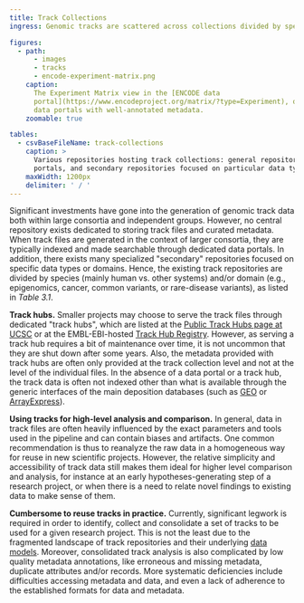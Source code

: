 ```yaml
---
title: Track Collections
ingress: Genomic tracks are scattered across collections divided by species, domains, and consortia

figures:
  - path:
      - images
      - tracks
      - encode-experiment-matrix.png
    caption:
      The Experiment Matrix view in the [ENCODE data
      portal](https://www.encodeproject.org/matrix/?type=Experiment), one of the most comprehensive
      data portals with well-annotated metadata.
    zoomable: true

tables:
  - csvBaseFileName: track-collections
    caption: >
      Various repositories hosting track collections: general repositories, consortia-specific data
      portals, and secondary repositories focused on particular data types or domains.
    maxWidth: 1200px
    delimiter: ' / '
---
```


Significant investments have gone into the generation of genomic track data both within large
consortia and independent groups. However, no central repository exists dedicated to storing track
files and curated metadata. When track files are generated in the context of larger consortia, they
are typically indexed and made searchable through dedicated data portals. In addition, there exists
many specialized "secondary" repositories focused on specific data types or domains. Hence, the
existing track repositories are divided by species (mainly human vs. other systems) and/or domain
(e.g., epigenomics, cancer, common variants, or rare-disease variants), as listed in _Table 3.1_.

<ui-quote-text :quote='"No central repository exists dedicated to storing track files and curated metadata."'>
</ui-quote-text>

**Track hubs.** Smaller projects may choose to serve the track files through dedicated "track hubs",
which are listed at the
[Public Track Hubs page at UCSC](https://genome.ucsc.edu/cgi-bin/hgHubConnect) or at the
EMBL-EBI-hosted
[Track Hub Registry](/services/?category=Connected%20services&tags%5B0%5D=Track%20Hub%20Registry).
However, as serving a track hub requires a bit of maintenance over time, it is not uncommon that
they are shut down after some years. Also, the metadata provided with track hubs are often only
provided at the track collection level and not at the level of the individual files. In the absence
of a data portal or a track hub, the track data is often not indexed other than what is available
through the generic interfaces of the main deposition databases (such as
[GEO](http://www.ncbi.nlm.nih.gov/geo/) or
[ArrayExpress](https://www.ebi.ac.uk/biostudies/arrayexpress)).

**Using tracks for high-level analysis and comparison.** In general, data in track files are often
heavily influenced by the exact parameters and tools used in the pipeline and can contain biases and
artifacts. One common recommendation is thus to reanalyze the raw data in a homogeneous way for
reuse in new scientific projects. However, the relative simplicity and accessibility of track data
still makes them ideal for higher level comparison and analysis, for instance at an early
hypotheses-generating step of a research project, or when there is a need to relate novel findings
to existing data to make sense of them.

**Cumbersome to reuse tracks in practice.** Currently, significant legwork is required in order to
identify, collect and consolidate a set of tracks to be used for a given research project. This is
not the least due to the fragmented landscape of track repositories and their underlying
[data models](/fair/#fair-02-metadata-models). Moreover, consolidated track analysis is also
complicated by low quality metadata annotations, like erroneous and missing metadata, duplicate
attributes and/or records. More systematic deficiencies include difficulties accessing metadata and
data, and even a lack of adherence to the established formats for data and metadata.
